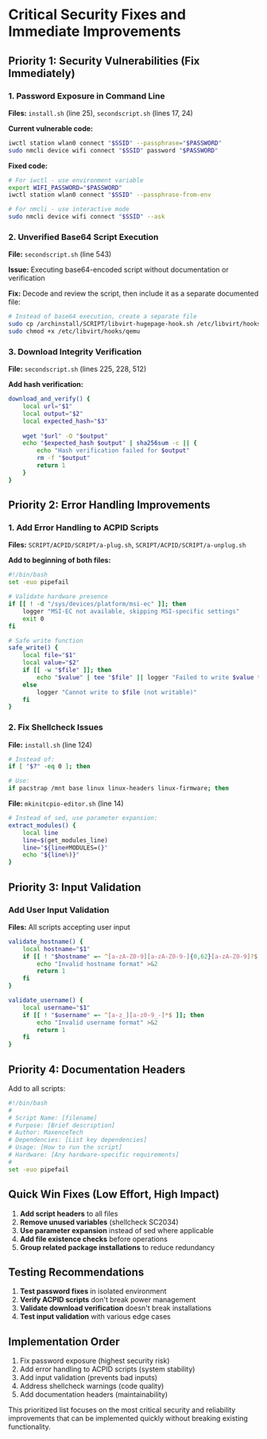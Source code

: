 # Critical Security Fixes and Immediate Improvements

## Priority 1: Security Vulnerabilities (Fix Immediately)

### 1. Password Exposure in Command Line
**Files:** `install.sh` (line 25), `secondscript.sh` (lines 17, 24)

**Current vulnerable code:**
```bash
iwctl station wlan0 connect "$SSID" --passphrase="$PASSWORD"
sudo nmcli device wifi connect "$SSID" password "$PASSWORD"
```

**Fixed code:**
```bash
# For iwctl - use environment variable
export WIFI_PASSWORD="$PASSWORD"
iwctl station wlan0 connect "$SSID" --passphrase-from-env

# For nmcli - use interactive mode
sudo nmcli device wifi connect "$SSID" --ask
```

### 2. Unverified Base64 Script Execution
**File:** `secondscript.sh` (line 543)

**Issue:** Executing base64-encoded script without documentation or verification

**Fix:** Decode and review the script, then include it as a separate documented file:
```bash
# Instead of base64 execution, create a separate file
sudo cp /archinstall/SCRIPT/libvirt-hugepage-hook.sh /etc/libvirt/hooks/qemu
sudo chmod +x /etc/libvirt/hooks/qemu
```

### 3. Download Integrity Verification
**File:** `secondscript.sh` (lines 225, 228, 512)

**Add hash verification:**
```bash
download_and_verify() {
    local url="$1"
    local output="$2"
    local expected_hash="$3"
    
    wget "$url" -O "$output"
    echo "$expected_hash $output" | sha256sum -c || {
        echo "Hash verification failed for $output"
        rm -f "$output"
        return 1
    }
}
```

## Priority 2: Error Handling Improvements

### 1. Add Error Handling to ACPID Scripts
**Files:** `SCRIPT/ACPID/SCRIPT/a-plug.sh`, `SCRIPT/ACPID/SCRIPT/a-unplug.sh`

**Add to beginning of both files:**
```bash
#!/bin/bash
set -euo pipefail

# Validate hardware presence
if [[ ! -d "/sys/devices/platform/msi-ec" ]]; then
    logger "MSI-EC not available, skipping MSI-specific settings"
    exit 0
fi

# Safe write function
safe_write() {
    local file="$1"
    local value="$2"
    if [[ -w "$file" ]]; then
        echo "$value" | tee "$file" || logger "Failed to write $value to $file"
    else
        logger "Cannot write to $file (not writable)"
    fi
}
```

### 2. Fix Shellcheck Issues
**File:** `install.sh` (line 124)
```bash
# Instead of:
if [ "$?" -eq 0 ]; then

# Use:
if pacstrap /mnt base linux linux-headers linux-firmware; then
```

**File:** `mkinitcpio-editor.sh` (line 14)
```bash
# Instead of sed, use parameter expansion:
extract_modules() {
    local line
    line=$(get_modules_line)
    line="${line#MODULES=(}"
    echo "${line%)}"
}
```

## Priority 3: Input Validation

### Add User Input Validation
**Files:** All scripts accepting user input

```bash
validate_hostname() {
    local hostname="$1"
    if [[ ! "$hostname" =~ ^[a-zA-Z0-9][a-zA-Z0-9-]{0,62}[a-zA-Z0-9]?$ ]]; then
        echo "Invalid hostname format" >&2
        return 1
    fi
}

validate_username() {
    local username="$1"
    if [[ ! "$username" =~ ^[a-z_][a-z0-9_-]*$ ]]; then
        echo "Invalid username format" >&2
        return 1
    fi
}
```

## Priority 4: Documentation Headers

Add to all scripts:
```bash
#!/bin/bash
#
# Script Name: [filename]
# Purpose: [Brief description]
# Author: MaxenceTech  
# Dependencies: [List key dependencies]
# Usage: [How to run the script]
# Hardware: [Any hardware-specific requirements]
#
set -euo pipefail
```

## Quick Win Fixes (Low Effort, High Impact)

1. **Add script headers** to all files
2. **Remove unused variables** (shellcheck SC2034)
3. **Use parameter expansion** instead of sed where applicable
4. **Add file existence checks** before operations
5. **Group related package installations** to reduce redundancy

## Testing Recommendations

1. **Test password fixes** in isolated environment
2. **Verify ACPID scripts** don't break power management
3. **Validate download verification** doesn't break installations
4. **Test input validation** with various edge cases

## Implementation Order

1. Fix password exposure (highest security risk)
2. Add error handling to ACPID scripts (system stability)
3. Add input validation (prevents bad inputs)
4. Address shellcheck warnings (code quality)
5. Add documentation headers (maintainability)

This prioritized list focuses on the most critical security and reliability improvements that can be implemented quickly without breaking existing functionality.